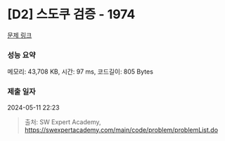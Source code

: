 # [D2] 스도쿠 검증 - 1974 

[문제 링크](https://swexpertacademy.com/main/code/problem/problemDetail.do?contestProbId=AV5Psz16AYEDFAUq) 

### 성능 요약

메모리: 43,708 KB, 시간: 97 ms, 코드길이: 805 Bytes

### 제출 일자

2024-05-11 22:23



> 출처: SW Expert Academy, https://swexpertacademy.com/main/code/problem/problemList.do